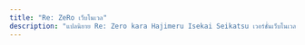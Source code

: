 ```yaml
---
title: "Re: ZeRo เว็บโนเวล"
description: "แปลนิยาย Re: Zero kara Hajimeru Isekai Seikatsu เวอร์ชั่นเว็บโนเวล"
---
```

